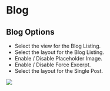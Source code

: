 # Blog

## Blog Options


* Select the view for the Blog Listing.
* Select the layout for the Blog Listing.
* Enable / Disable Placeholder Image.
* Enable / Disable Force Excerpt.
* Select the layout for the Single Post.

![](http://transvelo.github.io/docs/electro/images/theme-options-blog.png)

